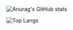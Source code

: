 ![Anurag's GitHub stats](https://github-readme-stats.vercel.app/api?username=SandrZeus&show_icons=true&theme=vue)

![Top Langs](https://github-readme-stats.vercel.app/api/top-langs/?username=SandrZeus&langs_count=10&layout=donut&theme=vue)
